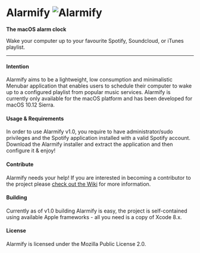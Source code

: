 # Alarmify ![Alarmify](https://github.com/osphost/alarmify/blob/develop/Alarmify/Images.xcassets/AppIcon.appiconset/icon_32x32.png)

**The macOS alarm clock**

Wake your computer up to your favourite Spotify, Soundcloud, or iTunes playlist.

----------

#### Intention

Alarmify aims to be a lightweight, low consumption and minimalistic Menubar application that enables users to schedule their computer to wake up to a configured playlist from popular music services. Alarmify is currently only available for the macOS platform and has been developed for macOS 10.12 Sierra.

#### Usage & Requirements

In order to use Alarmify v1.0, you require to have administrator/sudo privileges and the Spotify application installed with a valid Spotify account. Download the Alarmify installer and extract the application and then configure it & enjoy!

#### Contribute

Alarmify needs your help! If you are interested in becoming a contributor to the project please [check out the Wiki](https://github.com/osphost/alarmify/wiki/Contributing) for more information. 

#### Building

Currently as of v1.0 building Alarmify is easy, the project is self-contained using available Apple frameworks - all you need is a copy of Xcode 8.x.

#### License

Alarmify is licensed under the Mozilla Public License 2.0. 

